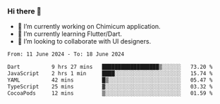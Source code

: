 ### Hi there 👋

<!--
**devcat37/devcat37** is a ✨ _special_ ✨ repository because its `README.md` (this file) appears on your GitHub profile.-->


- 🔭 I’m currently working on Chimicum application.
- 🌱 I’m currently learning Flutter/Dart.
- 👯 I’m looking to collaborate with UI designers.
<!-- - 🤔 I’m looking for help with ... -->

<!--START_SECTION:waka-->

```txt
From: 11 June 2024 - To: 18 June 2024

Dart          9 hrs 27 mins   ██████████████████▒░░░░░░   73.20 %
JavaScript    2 hrs 1 min     ████░░░░░░░░░░░░░░░░░░░░░   15.74 %
YAML          42 mins         █▒░░░░░░░░░░░░░░░░░░░░░░░   05.47 %
TypeScript    25 mins         ▓░░░░░░░░░░░░░░░░░░░░░░░░   03.32 %
CocoaPods     12 mins         ▒░░░░░░░░░░░░░░░░░░░░░░░░   01.59 %
```

<!--END_SECTION:waka-->
